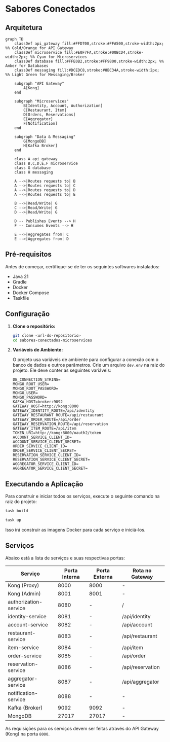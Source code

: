# Sabores Conectados

## Arquitetura

```mermaid
graph TD
    classDef api_gateway fill:#FFD700,stroke:#FFA500,stroke-width:2px; %% Gold/Orange for API Gateway
    classDef microservice fill:#E0F7FA,stroke:#00BCD4,stroke-width:2px; %% Cyan for Microservices
    classDef database fill:#FFE0B2,stroke:#FF9800,stroke-width:2px; %% Amber for Databases
    classDef messaging fill:#DCEDC8,stroke:#8BC34A,stroke-width:2px; %% Light Green for Messaging/Broker

    subgraph "API Gateway"
        A[Kong]
    end

    subgraph "Microservices"
        B[Identity, Account, Authorization]
        C[Restaurant, Item]
        D[Orders, Reservations]
        E[Aggregator]
        F[Notification]
    end

    subgraph "Data & Messaging"
        G[MongoDB]
        H[Kafka Broker]
    end

    class A api_gateway
    class B,C,D,E,F microservice
    class G database
    class H messaging

    A -->|Routes requests to| B
    A -->|Routes requests to| C
    A -->|Routes requests to| D
    A -->|Routes requests to| E

    B -->|Read/Write| G
    C -->|Read/Write| G
    D -->|Read/Write| G

    D -- Publishes Events --> H
    F -- Consumes Events --> H

    E -->|Aggregates from| C
    E -->|Aggregates from| D
```

## Pré-requisitos

Antes de começar, certifique-se de ter os seguintes softwares instalados:

- Java 21
- Gradle
- Docker
- Docker Compose
- Taskfile

## Configuração

1. **Clone o repositório:**

   ```bash
   git clone <url-do-repositorio>
   cd sabores-conectados-microservices
   ```

2. **Variáveis de Ambiente:**

   O projeto usa variáveis de ambiente para configurar a conexão com o banco de dados e outros parâmetros. Crie um
   arquivo `dev.env` na raiz do projeto. Ele deve conter as seguintes variáveis:

   ```env
   DB_CONNECTION_STRING=
   MONGO_ROOT_USER=
   MONGO_ROOT_PASSWORD=
   MONGO_USER=
   MONGO_PASSWORD=
   KAFKA_HOST=broker:9092
   GATEWAY_HOST=http://kong:8000
   GATEWAY_IDENTITY_ROUTE=/api/identity
   GATEWAY_RESTAURANT_ROUTE=/api/restaurant
   GATEWAY_ORDER_ROUTE=/api/order
   GATEWAY_RESERVATION_ROUTE=/api/reservation
   GATEWAY_ITEM_ROUTE=/api/item
   TOKEN_URI=http://kong:8000/oauth2/token
   ACCOUNT_SERVICE_CLIENT_ID=
   ACCOUNT_SERVICE_CLIENT_SECRET=
   ORDER_SERVICE_CLIENT_ID=
   ORDER_SERVICE_CLIENT_SECRET=
   RESERVATION_SERVICE_CLIENT_ID=
   RESERVATION_SERVICE_CLIENT_SECRET=
   AGGREGATOR_SERVICE_CLIENT_ID=
   AGGREGATOR_SERVICE_CLIENT_SECRET=
   ```

## Executando a Aplicação

Para construir e iniciar todos os serviços, execute o seguinte comando na raiz do projeto:

```bash
task build
```

```bash
task up
```

Isso irá construir as imagens Docker para cada serviço e iniciá-los.

## Serviços

Abaixo está a lista de serviços e suas respectivas portas:

| Serviço                 | Porta Interna | Porta Externa | Rota no Gateway |
| ----------------------- | ------------- | ------------- |------------|
| Kong (Proxy)            | 8000          | 8000          | -          |
| Kong (Admin)            | 8001          | 8001          | -          |
| authorization-service   | 8080          | -             | /          |
| identity-service        | 8081          | -             | /api/identity |
| account-service         | 8082          | -             | /api/account |
| restaurant-service      | 8083          | -             | /api/restaurant |
| item-service            | 8084          | -             | /api/item  |
| order-service           | 8085          | -             | /api/order |
| reservation-service     | 8086          | -             | /api/reservation |
| aggregator-service      | 8087          | -             | /api/aggregator |
| notification-service    | 8088          | -             | -          |
| Kafka (Broker)          | 9092          | 9092          | -          |
| MongoDB                 | 27017         | 27017         | -          |

As requisições para os serviços devem ser feitas através do API Gateway (Kong) na porta `8000`.
